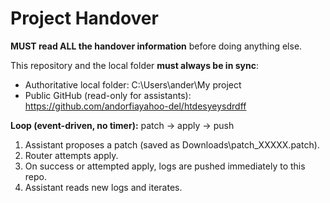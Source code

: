 # Project Handover

**MUST read ALL the handover information** before doing anything else.

This repository and the local folder **must always be in sync**:
- Authoritative local folder: C:\Users\ander\My project
- Public GitHub (read-only for assistants): https://github.com/andorfiayahoo-del/htdesyeysdrdff

**Loop (event-driven, no timer):** patch → apply → push
1) Assistant proposes a patch (saved as Downloads\patch_XXXXX.patch).
2) Router attempts apply.
3) On success or attempted apply, logs are pushed immediately to this repo.
4) Assistant reads new logs and iterates.

<!-- sync-stamp: 2025-08-22T08:02:11.505Z -->